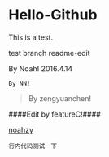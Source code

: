 # Hello-Github
This is a test.

test branch readme-edit 


By Noah! 2016.4.14

`By NN!`

>By zengyuanchen!

####Edit by featureC!####

[noahzy](http://noahzy.com)

```
行内代码测试一下
```
